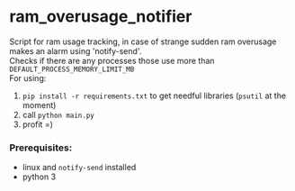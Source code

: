 ram_overusage_notifier
======================

Script for ram usage tracking, in case of strange sudden ram overusage makes an alarm using 'notify-send'.<br>
Checks if there are any processes those use more than `DEFAULT_PROCESS_MEMORY_LIMIT_MB`<br>
For using:<br>
1. `pip install -r requirements.txt` to get needful libraries (`psutil` at the moment)<br>
2. call `python main.py`<br>
3. profit =)

### Prerequisites:
* linux and `notify-send` installed
* python 3
